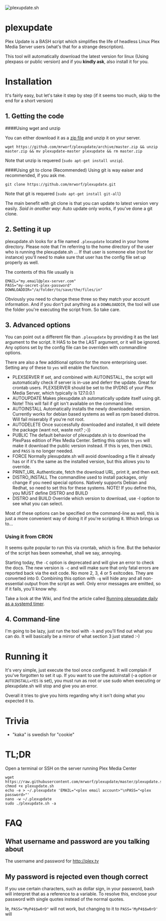 ![plexupdate.sh](http://i.imgur.com/ThY5Rvl.png "plexupdate")
# plexupdate

Plex Update is a BASH script which simplifies the life of headless Linux Plex Media Server users (what's that for a strange description).

This tool will automatically download the latest version for linux (Using plexpass or public version) and if you **kindly ask**, also install it for you.

# Installation

It's fairly easy, but let's take it step by step (if it seems too much, skip to the end for a short version)

## 1. Getting the code

####Using wget and unzip

You can either download it as a [zip file](https://github.com/mrworf/plexupdate/archive/master.zip) and unzip it on your server.
```
wget https://github.com/mrworf/plexupdate/archive/master.zip && unzip master.zip && mv plexupdate-master plexupdate && rm master.zip
```
Note that unzip is requered (`sudo apt-get install unzip`).

####Using git to clone (Recommended)
Using git is way eaiser and recommended, if you ask me. 
```
git clone https://github.com/mrworf/plexupdate.git
```
Note that git is requered (`sudo apt-get install git-all`)

The main benefit with git clone is that you can update to latest version very easily. *Said in another way*: Auto update only works, if you've done a git clone.

## 2. Setting it up

plexupdate.sh looks for a file named `.plexupdate` located in your home directory. Please note that I'm referring to the home directory of the user who is running the plexupdate.sh ... If that user is someone else (root for instance) you'll need to make sure that user has the config file set up properly as well.

The contents of this file usually is

```
EMAIL="my.email@plex-server.com"
PASS="my-secret-plex-password"
DOWNLOADDIR="/a/folder/to/save/the/files/in"
```

Obviously you need to change these three so they match your account information. And if you don't put anything as a `DOWNLOADDIR`, the tool will use the folder you're executing the script from. So take care.

## 3. Advanced options

You can point out a different file than ```.plexupdate``` by providing it as the last argument to the script. It HAS to be the LAST argument, or it will be ignored. Any options set by the config file can be overriden with commandline options.

There are also a few additional options for the more enterprising user. Setting any of these to `yes` will enable the function.

- PLEXSERVER
  If set, and combined with AUTOINSTALL, the script will automatically check if server is in-use and deferr the update. Great for crontab users. PLEXSERVER should be set to the IP/DNS of your Plex Media Server, which typically is 127.0.0.1
- AUTOUPDATE
  Makes plexupdate.sh automatically update itself using git. Note! This will fail if git isn't available on the command line.
- AUTOINSTALL
  Automatically installs the newly downloaded version. Currently works for debian based systems as well as rpm based distros. Will fail miserably if you're not root.
- AUTODELETE 
  Once successfully downloaded and installed, it will delete the package (want not, waste not? ;-))
- PUBLIC 
  The default behavior of plexupdate.sh is to download the PlexPass edition of Plex Media Center. Setting this option to `yes` will make it download the public version instead. If this is yes, then `EMAIL` and `PASS` is no longer needed.
- FORCE 
  Normally plexupdate.sh will avoid downloading a file it already has or if it's the same as the installed version, but this allows you to override.
- PRINT_URL
  Authenticate, fetch the download URL, print it, and then exit.
- DISTRO_INSTALL
  The commandline used to install packages, only change if you need special options. Natively supports Debian and Redhat, so need to set this for these systems.
  NOTE! If you define this, you MUST define DISTRO and BUILD
- DISTRO and BUILD
  Override which version to download, use -l option to see what you can select.

Most of these options can be specified on the command-line as well, this is just a more convenient way of doing it if you're scripting it. Which brings us to...

### Using it from CRON

It seems quite popular to run this via crontab, which is fine. But the behavior of the script has been somewhat, shall we say, annoying.

Starting today, the ```-C``` option is deprecated and will give an error to check the docs. The new version is ```-c``` and will make sure that only fatal errors are reported back via the exit code. No more 2, 3, 4 or 5 exitcodes. They are converted into 0. Combining this option with ```-q``` will hide any and all non-essential output from the script as well. Only error messages are emitted, so if it fails, you'll know why.

Take a look at the Wiki, and find the article called [Running plexupdate daily as a systemd timer](https://github.com/mrworf/plexupdate/wiki/Running-plexupdate-daily-as-a-systemd-timer).

## 4. Command-line

I'm going to be lazy, just run the tool with `-h` and you'll find out what you can do. It will basically be a mirror of what section 3 just stated :-)

# Running it

It's very simple, just execute the tool once configured. It will complain if you've forgotten to set it up. If you want to use the autoinstall (-a option or `AUTOINSTALL=YES` is set), you must run as root or use sudo when executing or plexupdate.sh will stop and give you an error.

Overall it tries to give you hints regarding why it isn't doing what you expected it to.

# Trivia

- "kaka" is swedish for "cookie"

# TL;DR

Open a terminal or SSH on the server running Plex Media Center
```
wget https://raw.githubusercontent.com/mrworf/plexupdate/master/plexupdate.sh
chmod +x plexupdate.sh
echo -e > ~/.plexupdate 'EMAIL="<plex email account>"\nPASS="<plex password>"'
nano -w ~/.plexupdate
sudo ./plexupdate.sh -a
```

# FAQ

## What username and password are you talking about

The username and password for http://plex.tv 

## My password is rejected even though correct

If you use certain characters, such as dollar sign, in your password, bash will interpret that as a reference to a variable. To resolve this, enclose your password with single quotes instead of the normal quotes.

Ie, `PASS="MyP4$$w0rD"` will not work, but changing to it to `PASS='MyP4$$w0rD'` will
